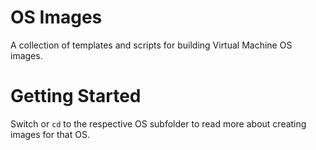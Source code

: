 # OS Images
A collection of templates and scripts for building Virtual Machine OS images.

# Getting Started
Switch or `cd` to the respective OS subfolder to read more about creating images for that OS.
